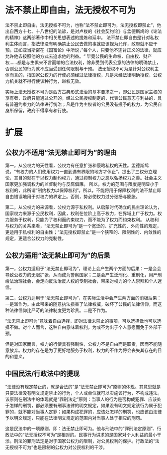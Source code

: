 # 法不禁止即自由，法无授权不可为
法不禁止即自由，法无授权不可为，也称”法不禁止即可为，法无授权即禁止“，他出自西方十七、十八世纪的法谚，是对卢梭的《社会契约论》与孟德斯鸠的《论法的精神》这两部著作中相关思想表述的提炼和延申。
法不禁止即自由是针对私权利主体而言，指法律没有明确禁止公民去做的事就应该视为允许，政府就不应干预。正如亚当斯密在《国富论》中所说，”每个人，只要他不违背正义的法律，就应允许他去按照他的方式去追求他的利益。“
毕竟公民的生命权、自由权、财产权……都是与生俱来不言而喻的合法权利，除非受到代表公意的法律的明确禁止，否则公民的行为就不应当受到任何限制与干预。
法无授权不可为是针对公权利主体而言的，指国家公权力的行使必须经过法律授权，凡是未经法律明确授权，公权力机关就不得行使该种行为，越权无效。

实际上法无授权不可为是西方古典形式法治的基本要求之一，即公民是国家主权的享有者，政府只能通过公开的，经过公民授权制定的，代表公民意志与利益的，具有普遍约束力的法律进行统治；凡是作为主权者的公民没有授予的权力，为公民自身所保留，政府不得享有和行使。

# 扩展
##  公权力不适用“法无禁止即可为”的理由
第一，从公权力的天性看，公权力有任意扩张和侵略私权的天性。孟德斯鸠说，“有权力的人们使用权力一直到遇有界限的地方才休止”。提出了三权分立理论，其目的就在于以权力制约权力，通过抑制权力之恶以弘扬权力之善。社会主义国家更加强调权力的监督制约与反腐倡廉。
所以，权力的范围与限度是明显小于权利的，此所谓“制约权力以保障权利”。所以，不能将用于保障权利的法不禁止即自由错误地用于对权力的界定上。否则，势必使权力过分张扬与膨胀。

第二，从公权力的来源看，公权力源于私权利。从启蒙时代确立的民主理论认为，国家权力来源于公民权利，因此，权利在位阶上高于权力，在界域上广于权力。权力服务于权利，只能为了权利而约束权力，而不能为了权力而约束权利。
从权利与权力的关系来看，“法无禁止即可为”是一个宽泛的、扩充性的、外向性的规定，更适用于私权利的自由性；“法无授权即禁止”是一个狭窄的、限制性的、内敛性的规定，更适合公权力的克制性。

## 公权力适用“法无禁止即可为”的后果

第一，公权力适用于“法无禁止即可为”，理论上会产生两个方面的后果：一是会会导致公权力的无限扩张，从而成为警察国家；二是会产生泛刑化、重刑化，用严刑峻法治理社会，会走向反法治反人权的专制社会，带来对权力的个人崇拜和个人迷信。

第二，公权力适用于“法无禁止即可为”，在实际生活中会产生两方面的消极后果：一是滥作为。由此带来的随意执法损害了法律权威，破坏了公民的法律信仰，而这种法律信仰比严苛的法律制度更为珍贵。二是不作为。

“法无禁止即可为”意味着自由选择，即对法律未禁止的事项，可以选择做也可以选择不做。对个人而言，这种自由意味着权利，为或不为出于个人意愿而免于外部干预。

但是对国家而言，权力的行使具有强制性，公权力不是自由而是职责，因而不能随意放弃。权力的存在是为了更好地服务于权利，权力的不作为将会丧失其存在的目的和意义。

## 中国民法/行政法中的提现
“法律没有规定禁止的，就是合法的”是“法无禁止即可为”原则的体现。其意思就是只要法律没有明文规定禁止的行为，个人或单位就可以实施该行为，不构成违法。
该原则在刑法中的体现就是“罪刑法定”原则：当事人的行为是否构成犯罪、应该处于怎样的刑罚，都必须要有刑事法律的明文规定，如果没有明文规定该行为属于犯罪的，就不能对当事人定罪；如果构成犯罪的，应该处怎样的刑罚，也应该由法律予以明文规定，只能在法律明文规定的范围内对当事人处于相应的刑罚。

这是民法中的一项原则，即：法无禁止即可为。他与刑法中的“罪刑法定原则”、行政法中的“法无授权不可为”是相对的。民事行为讲求的是国家对个人利益的最小干涉。刑法的罪刑法定是对于国家公权力的限制，对公民权利的保护。行政法的“法无授权不可为”也是限制的公权力对公民权利的干涉。